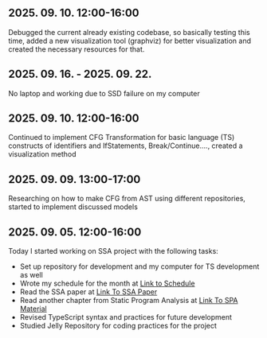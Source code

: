 ## 2025. 09. 10. 12:00-16:00
Debugged the current already existing codebase, so basically testing this time, added a new visualization tool (graphviz) for better visualization and created the necessary resources for that.

## 2025. 09. 16. - 2025. 09. 22.
No laptop and working due to SSD failure on my computer

## 2025. 09. 10. 12:00-16:00
Continued to implement CFG Transformation for basic language (TS) constructs of identifiers and IfStatements, Break/Continue...., created a visualization method

## 2025. 09. 09. 13:00-17:00
Researching on how to make CFG from AST using different repositories, started to implement discussed models

## 2025. 09. 05. 12:00-16:00
Today I started working on SSA project with the following tasks:
 - Set up repository for development and my computer for TS development as well
 - Wrote my schedule for the month at [Link to Schedule](https://kornimate.github.io/WorkSchedule)
 - Read the SSA paper at [Link To SSA Paper](https://c9x.me/compile/bib/braun13cc.pdf)
 - Read another chapter from Static Program Analysis at [Link To SPA Material](https://cs.au.dk/~amoeller/spa/spa.pdf)
 - Revised TypeScript syntax and practices for future development
 - Studied Jelly Repository for coding practices for the project
